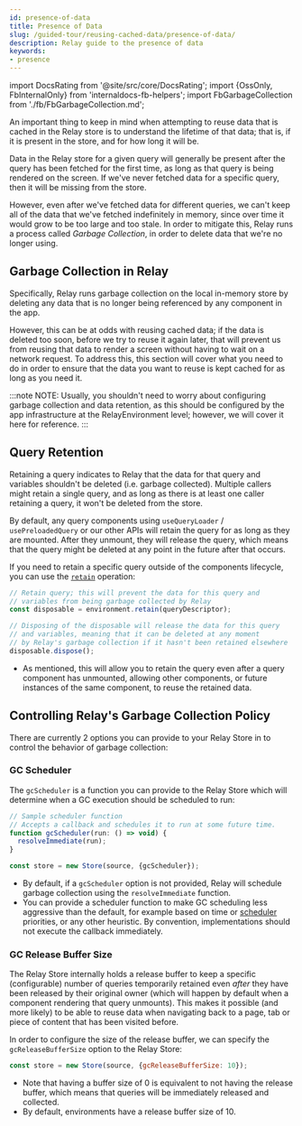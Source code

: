 ```yaml
---
id: presence-of-data
title: Presence of Data
slug: /guided-tour/reusing-cached-data/presence-of-data/
description: Relay guide to the presence of data
keywords:
- presence
---
```


import DocsRating from '@site/src/core/DocsRating';
import {OssOnly, FbInternalOnly} from 'internaldocs-fb-helpers';
import FbGarbageCollection from './fb/FbGarbageCollection.md';


An important thing to keep in mind when attempting to reuse data that is cached in the Relay store is to understand the lifetime of that data; that is, if it is present in the store, and for how long it will be.

Data in the Relay store for a given query will generally be present after the query has been fetched for the first time, as long as that query is being rendered on the screen. If we've never fetched data for a specific query, then it will be missing from the store.

However, even after we've fetched data for different queries, we can't keep all of the data that we've fetched indefinitely in memory, since over time it would grow to be too large and too stale. In order to mitigate this, Relay runs a process called *Garbage Collection*, in order to delete data that we're no longer using.

## Garbage Collection in Relay

Specifically, Relay runs garbage collection on the local in-memory store by deleting any data that is no longer being referenced by any component in the app.

However, this can be at odds with reusing cached data; if the data is deleted too soon, before we try to reuse it again later, that will prevent us from reusing that data to render a screen without having to wait on a network request. To address this, this section will cover what you need to do in order to ensure that the data you want to reuse is kept cached for as long as you need it.


:::note
NOTE: Usually, you shouldn't need to worry about configuring garbage collection and data retention, as this should be configured by the app infrastructure at the RelayEnvironment level; however, we will cover it here for reference.
:::

<FbGarbageCollection />



## Query Retention

Retaining a query indicates to Relay that the data for that query and variables shouldn't be deleted (i.e. garbage collected). Multiple callers might retain a single query, and as long as there is at least one caller retaining a query, it won't be deleted from the store.

By default, any query components using `useQueryLoader` / `usePreloadedQuery` or our other APIs will retain the query for as long as they are mounted. After they unmount, they will release the query, which means that the query might be deleted at any point in the future after that occurs.

If you need to retain a specific query outside of the components lifecycle, you can use the [`retain`](../../accessing-data-without-react/retaining-queries/) operation:

```js
// Retain query; this will prevent the data for this query and
// variables from being garbage collected by Relay
const disposable = environment.retain(queryDescriptor);

// Disposing of the disposable will release the data for this query
// and variables, meaning that it can be deleted at any moment
// by Relay's garbage collection if it hasn't been retained elsewhere
disposable.dispose();
```

* As mentioned, this will allow you to retain the query even after a query component has unmounted, allowing other components, or future instances of the same component, to reuse the retained data.


## Controlling Relay's Garbage Collection Policy

There are currently 2 options you can provide to your Relay Store in to control the behavior of garbage collection:

### GC Scheduler

The `gcScheduler` is a function you can provide to the Relay Store which will determine when a GC execution should be scheduled to run:

```js
// Sample scheduler function
// Accepts a callback and schedules it to run at some future time.
function gcScheduler(run: () => void) {
  resolveImmediate(run);
}

const store = new Store(source, {gcScheduler});
```

* By default, if a `gcScheduler` option is not provided, Relay will schedule garbage collection using the `resolveImmediate` function.
* You can provide a scheduler function to make GC scheduling less aggressive than the default, for example based on time or [scheduler](https://github.com/facebook/react/tree/main/packages/scheduler) priorities, or any other heuristic. By convention, implementations should not execute the callback immediately.


### GC Release Buffer Size

The Relay Store internally holds a release buffer to keep a specific (configurable) number of queries temporarily retained even *after* they have been released by their original owner  (which will happen by default when a component rendering that query unmounts). This makes it possible (and more likely) to be able to reuse data when navigating back to a page, tab or piece of content that has been visited before.

In order to configure the size of the release buffer, we can specify the `gcReleaseBufferSize` option to the Relay Store:

```js
const store = new Store(source, {gcReleaseBufferSize: 10});
```

* Note that having a buffer size of 0 is equivalent to not having the release buffer, which means that queries will be immediately released and collected.
* By default, environments have a release buffer size of 10.

<DocsRating />
